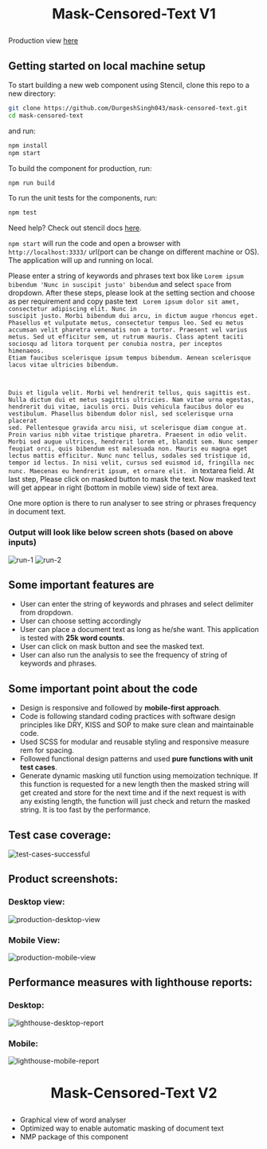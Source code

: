 # <p align="center"> Mask-Censored-Text V1 </p>

Production view [here](https://durgeshsingh043.github.io/mask-censored-text/)

## Getting started on local machine setup

To start building a new web component using Stencil, clone this repo to a new directory:

```bash
git clone https://github.com/DurgeshSingh043/mask-censored-text.git
cd mask-censored-text
```

and run:

```bash
npm install
npm start
```

To build the component for production, run:

```bash
npm run build
```

To run the unit tests for the components, run:

```bash
npm test
```

Need help? Check out stencil docs [here](https://stenciljs.com/docs/my-first-component).

`npm start` will run the code and open a browser with `http://localhost:3333/` url(port can be change on different machine or OS). The application will up and running on local. 

Please enter a string of keywords and phrases text box like `Lorem ipsum bibendum 'Nunc in suscipit justo' bibendum` and select ` space ` from dropdown. After these steps, please look at the setting section and choose as per requirement and copy paste text <code> Lorem ipsum dolor sit amet, consectetur adipiscing elit. Nunc in suscipit justo. Morbi bibendum dui arcu, in dictum augue rhoncus eget. Phasellus et vulputate metus, consectetur tempus leo. Sed eu metus accumsan velit pharetra venenatis non a tortor. Praesent vel varius metus. Sed ut efficitur sem, ut rutrum mauris. Class aptent taciti sociosqu ad litora torquent per conubia nostra, per inceptos himenaeos. Etiam faucibus scelerisque ipsum tempus bibendum. Aenean scelerisque lacus vitae ultricies bibendum.

Duis et ligula velit. Morbi vel hendrerit tellus, quis sagittis est. Nulla dictum dui et metus sagittis ultricies. Nam vitae urna egestas, hendrerit dui vitae, iaculis orci. Duis vehicula faucibus dolor eu vestibulum. Phasellus bibendum dolor nisl, sed scelerisque urna placerat sed. Pellentesque gravida arcu nisi, ut scelerisque diam congue at. Proin varius nibh vitae tristique pharetra. Praesent in odio velit. Morbi sed augue ultrices, hendrerit lorem et, blandit sem. Nunc semper feugiat orci, quis bibendum est malesuada non. Mauris eu magna eget lectus mattis efficitur. Nunc nunc tellus, sodales sed tristique id, tempor id lectus. In nisi velit, cursus sed euismod id, fringilla nec nunc. Maecenas eu hendrerit ipsum, et ornare elit. </code> in textarea field. At last step, Please click on masked button to mask the text. Now masked text will get appear in right (bottom in mobile view) side of text area. 

One more option is there to run analyser to see string or phrases frequency in document text.

### Output will look like below screen shots (based on above inputs)
![run-1](https://user-images.githubusercontent.com/45793814/179830649-1b0732a0-ca3a-4760-aeea-bb3733160c9a.PNG)
![run-2](https://user-images.githubusercontent.com/45793814/179830679-825bece9-e16c-4ac2-ab23-caf540424b5f.PNG)

## Some important features are
- User can enter the string of keywords and phrases and select delimiter from dropdown.
- User can choose setting accordingly
- User can place a document text as long as he/she want. This application is tested with <strong>25k word counts</strong>.
- User can click on mask button and see the masked text.
- User can also run the analysis to see the frequency of string of keywords and phrases.

## Some important point about the code
- Design is responsive and followed by <strong>mobile-first approach</strong>.
- Code is following standard coding practices with software design principles like DRY, KISS and SOP to make sure clean and maintainable code.
- Used SCSS for modular and reusable styling and responsive measure rem for spacing.
- Followed functional design patterns and used <strong>pure functions with unit test cases</strong>.
- Generate dynamic masking util function using memoization technique. If this function is requested for a new length then the masked string will get created and store for the next time and if the next request is with any existing length, the function will just check and return the masked string. It is too fast by the performance.

## Test case coverage:
![test-cases-successful](https://user-images.githubusercontent.com/45793814/179819026-2d2df3b1-ed6a-4f3b-ac30-42a009879424.PNG)

## Product screenshots:

### Desktop view:
![production-desktop-view](https://user-images.githubusercontent.com/45793814/179818872-73eee8af-5d42-47da-b000-b5a75631ad27.PNG)

### Mobile View:
![production-mobile-view](https://user-images.githubusercontent.com/45793814/179818936-edab0bdd-d74a-43a6-9e8c-737b22b45bbf.PNG)

## Performance measures with lighthouse reports:

### Desktop:
![lighthouse-desktop-report](https://user-images.githubusercontent.com/45793814/179817671-f01cb180-b338-49bd-83ac-d4b2e33e89b3.PNG)

### Mobile:
![lighthouse-mobile-report](https://user-images.githubusercontent.com/45793814/179817810-753ec53c-e719-43a8-9f87-8b3ce561775c.PNG)


# <p align="center"> Mask-Censored-Text V2 </p>

- Graphical view of word analyser
- Optimized way to enable automatic masking of document text
- NMP package of this component

